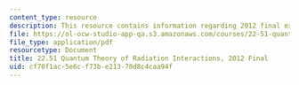 ```yaml
---
content_type: resource
description: This resource contains information regarding 2012 final exams.
file: https://ol-ocw-studio-app-qa.s3.amazonaws.com/courses/22-51-quantum-theory-of-radiation-interactions-fall-2012/cf70f1ac5e6cf73be21370d8c4caa94f_MIT22_51F12_final_2012.pdf
file_type: application/pdf
resourcetype: Document
title: 22.51 Quantum Theory of Radiation Interactions, 2012 Final
uid: cf70f1ac-5e6c-f73b-e213-70d8c4caa94f
---
```


